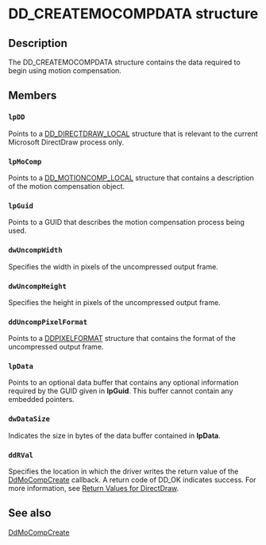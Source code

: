 # DD_CREATEMOCOMPDATA structure

## Description

The DD_CREATEMOCOMPDATA structure contains the data required to begin using motion compensation.

## Members

### `lpDD`

Points to a [DD_DIRECTDRAW_LOCAL](https://learn.microsoft.com/windows/desktop/api/ddrawint/ns-ddrawint-dd_directdraw_local) structure that is relevant to the current Microsoft DirectDraw process only.

### `lpMoComp`

Points to a [DD_MOTIONCOMP_LOCAL](https://learn.microsoft.com/windows/desktop/api/ddrawint/ns-ddrawint-dd_motioncomp_local) structure that contains a description of the motion compensation object.

### `lpGuid`

Points to a GUID that describes the motion compensation process being used.

### `dwUncompWidth`

Specifies the width in pixels of the uncompressed output frame.

### `dwUncompHeight`

Specifies the height in pixels of the uncompressed output frame.

### `ddUncompPixelFormat`

Points to a [DDPIXELFORMAT](https://learn.microsoft.com/windows-hardware/drivers/ddi/content/ksmedia/ns-ksmedia-_ddpixelformat) structure that contains the format of the uncompressed output frame.

### `lpData`

Points to an optional data buffer that contains any optional information required by the GUID given in **lpGuid**. This buffer cannot contain any embedded pointers.

### `dwDataSize`

Indicates the size in bytes of the data buffer contained in **lpData**.

### `ddRVal`

Specifies the location in which the driver writes the return value of the [DdMoCompCreate](https://learn.microsoft.com/windows/desktop/api/ddrawint/nc-ddrawint-pdd_mocompcb_create) callback. A return code of DD_OK indicates success. For more information, see [Return Values for DirectDraw](https://learn.microsoft.com/windows-hardware/drivers/display/return-values-for-directdraw).

## See also

[DdMoCompCreate](https://learn.microsoft.com/windows/desktop/api/ddrawint/nc-ddrawint-pdd_mocompcb_create)